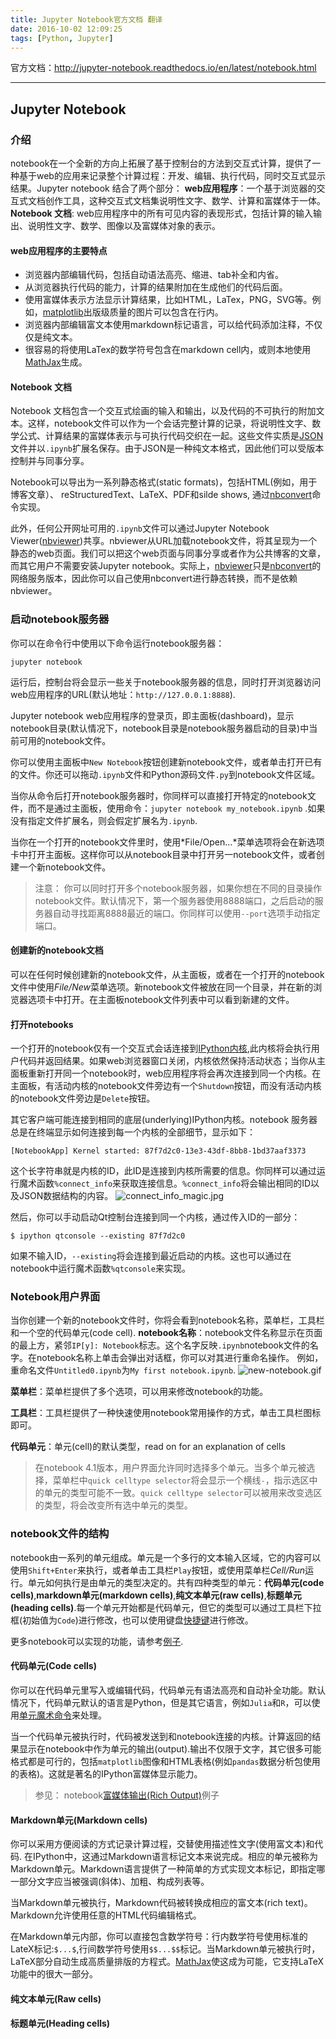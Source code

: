 ```yaml
---
title: Jupyter Notebook官方文档 翻译
date: 2016-10-02 12:09:25
tags: [Python, Jupyter]
---
```

官方文档：http://jupyter-notebook.readthedocs.io/en/latest/notebook.html

---
## Jupyter Notebook
### 介绍
notebook在一个全新的方向上拓展了基于控制台的方法到交互式计算，提供了一种基于web的应用来记录整个计算过程：开发、编辑、执行代码，同时交互式显示结果。Jupyter notebook 结合了两个部分：
**web应用程序**：一个基于浏览器的交互式文档创作工具，这种交互式文档集说明性文字、数学、计算和富媒体于一体。
**Notebook 文档**: web应用程序中的所有可见内容的表现形式，包括计算的输入输出、说明性文字、数学、图像以及富媒体对象的表示。

#### web应用程序的主要特点
+ 浏览器内部编辑代码，包括自动语法高亮、缩进、tab补全和内省。
+ 从浏览器执行代码的能力，计算的结果附加在生成他们的代码后面。
+ 使用富媒体表示方法显示计算结果，比如HTML，LaTex，PNG，SVG等。例如，[matplotlib](http://matplotlib.org/)出版级质量的图片可以包含在行内。
+ 浏览器内部编辑富文本使用markdown标记语言，可以给代码添加注释，不仅仅是纯文本。
+ 很容易的将使用LaTex的数学符号包含在markdown cell内，或则本地使用[MathJax](http://www.mathjax.org/)生成。

#### Notebook 文档
Notebook 文档包含一个交互式绘画的输入和输出，以及代码的不可执行的附加文本。这样，notebook文件可以作为一个会话完整计算的记录，将说明性文字、数学公式、计算结果的富媒体表示与可执行代码交织在一起。这些文件实质是[JSON](http://en.wikipedia.org/wiki/JSON)文件并以`.ipynb`扩展名保存。由于JSON是一种纯文本格式，因此他们可以受版本控制并与同事分享。

Notebook可以导出为一系列静态格式(static formats)，包括HTML(例如，用于博客文章）、 reStructuredText、LaTeX、PDF和silde shows, 通过[nbconvert](http://nbconvert.readthedocs.org/en/latest/)命令实现。

此外，任何公开网址可用的`.ipynb`文件可以通过Jupyter Notebook Viewer([nbviewer](http://nbviewer.jupyter.org/))共享。nbviewer从URL加载notebook文件，将其呈现为一个静态的web页面。我们可以把这个web页面与同事分享或者作为公共博客的文章，而其它用户不需要安装Jupyter notebook。实际上，[nbviewer](http://nbviewer.jupyter.org/)只是[nbconvert](http://nbconvert.readthedocs.org/en/latest/)的网络服务版本，因此你可以自己使用nbconvert进行静态转换，而不是依赖nbviewer。

### 启动notebook服务器
你可以在命令行中使用以下命令运行notebook服务器：

    jupyter notebook
运行后，控制台将会显示一些关于notebook服务器的信息，同时打开浏览器访问web应用程序的URL(默认地址：`http://127.0.0.1:8888`).

Jupyter notebook web应用程序的登录页，即主面板(dashboard)，显示notebook目录(默认情况下，notebook目录是notebook服务器启动的目录)中当前可用的notebook文件。

你可以使用主面板中`New Notebook`按钮创建新notebook文件，或者单击打开已有的文件。你还可以拖动`.ipynb`文件和Python源码文件`.py`到notebook文件区域。

当你从命令后打开notebook服务器时，你同样可以直接打开特定的notebook文件，而不是通过主面板，使用命令：`jupyter notebook my_notebook.ipynb` .如果没有指定文件扩展名，则会假定扩展名为`.ipynb`.

当你在一个打开的notebook文件里时，使用*File/Open...*菜单选项将会在新选项卡中打开主面板。这样你可以从notebook目录中打开另一notebook文件，或者创建一个新notebook文件。

> 注意：
你可以同时打开多个notebook服务器，如果你想在不同的目录操作notebook文件。默认情况下，第一个服务器使用8888端口，之后启动的服务器自动寻找距离8888最近的端口。你同样可以使用`--port`选项手动指定端口。

#### 创建新的notebook文档
可以在任何时候创建新的notebook文件，从主面板，或者在一个打开的notebook文件中使用*File/New*菜单选项。新notebook文件被放在同一个目录，并在新的浏览器选项卡中打开。在主面板notebook文件列表中可以看到新建的文件。


#### 打开notebooks
一个打开的notebook仅有一个交互式会话连接到[IPython内核](http://ipython.org/ipython-doc/dev/overview.html#ipythonzmq),此内核将会执行用户代码并返回结果。如果web浏览器窗口关闭，内核依然保持活动状态；当你从主面板重新打开同一个notebook时，web应用程序将会再次连接到同一个内核。在主面板，有活动内核的notebook文件旁边有一个`Shutdown`按钮，而没有活动内核的notebook文件旁边是`Delete`按钮。

其它客户端可能连接到相同的底层(underlying)IPython内核。notebook 服务器总是在终端显示如何连接到每一个内核的全部细节，显示如下：

    [NotebookApp] Kernel started: 87f7d2c0-13e3-43df-8bb8-1bd37aaf3373

这个长字符串就是内核的ID，此ID是连接到内核所需要的信息。你同样可以通过运行魔术函数`%connect_info`来获取连接信息。`%connect_info`将会输出相同的ID以及JSON数据结构的内容。
![connect_info_magic.jpg](/sourcepictures/20161002/connect_info_magic.jpg)

然后，你可以手动启动Qt控制台连接到同一个内核，通过传入ID的一部分：

    $ ipython qtconsole --existing 87f7d2c0

如果不输入ID，`--existing`将会连接到最近启动的内核。这也可以通过在notebook中运行魔术函数`%qtconsole`来实现。

### Notebook用户界面
当你创建一个新的notebook文件时，你将会看到notebook名称，菜单栏，工具栏和一个空的代码单元(code cell).
**notebook名称**：notebook文件名称显示在页面的最上方，紧邻`IP[y]: Notebook`标志。这个名字反映`.ipynb`notebook文件的名字。在notebook名称上单击会弹出对话框，你可以对其进行重命名操作。
例如，重命名文件`Untitled0.ipynb`为`My first notebook.ipynb`.
![new-notebook.gif](/sourcepictures/20161002/new-notebook.gif)

**菜单栏**：菜单栏提供了多个选项，可以用来修改notebook的功能。

**工具栏**：工具栏提供了一种快速使用notebook常用操作的方式，单击工具栏图标即可。

**代码单元**：单元(cell)的默认类型，read on for an explanation of cells

> 在notebook 4.1版本，用户界面允许同时选择多个单元。当多个单元被选择，菜单栏中`quick celltype selector`将会显示一个横线`-`，指示选区中的单元的类型可能不一致。`quick celltype selector`可以被用来改变选区的类型，将会改变所有选中单元的类型。

### notebook文件的结构
notebook由一系列的单元组成。单元是一个多行的文本输入区域，它的内容可以使用`Shift+Enter`来执行，或者单击工具栏`Play`按钮，或使用菜单栏*Cell/Run*运行。单元如何执行是由单元的类型决定的。共有四种类型的单元：**代码单元(code cells)**,**markdown单元(markdown cells)**,**纯文本单元(raw cells)**,**标题单元(heading cells)**.每一个单元开始都是代码单元，但它的类型可以通过工具栏下拉框(初始值为`Code`)进行修改，也可以使用键盘[快捷键](http://jupyter-notebook.readthedocs.io/en/latest/notebook.html#keyboard-shortcuts)进行修改。

更多notebook可以实现的功能，请参考[例子](http://nbviewer.jupyter.org/github/jupyter/notebook/tree/master/docs/source/examples/Notebook/).

#### 代码单元(Code cells)
你可以在代码单元里写入或编辑代码，代码单元有语法高亮和自动补全功能。默认情况下，代码单元默认的语言是Python，但是其它语言，例如`Julia`和`R`，可以使用[单元魔术命令](http://ipython.org/ipython-doc/dev/interactive/tutorial.html#magics-explained)来处理。

当一个代码单元被执行时，代码被发送到和notebook连接的内核。计算返回的结果显示在notebook中作为单元的输出(output).输出不仅限于文字，其它很多可能格式都是可行的，包括`matplotlib`图像和HTML表格(例如`pandas`数据分析包使用的表格)。这就是著名的IPython富媒体显示能力。

> 参见：
notebook[富媒体输出(Rich Output)](https://nbviewer.jupyter.org/urls/raw.github.com/ipython/ipython/3.x/examples/IPython%20Kernel/Rich%20Output.ipynb)例子

#### Markdown单元(Markdown cells)
你可以采用方便阅读的方式记录计算过程，交替使用描述性文字(使用富文本)和代码. 在IPython中，这通过Markdown语言标记文本来说完成。相应的单元被称为Markdown单元。Markdown语言提供了一种简单的方式实现文本标记，即指定哪一部分文字应当被强调(斜体)、加粗、构成列表等。

当Markdown单元被执行，Markdown代码被转换成相应的富文本(rich text)。Markdown允许使用任意的HTML代码编辑格式。

在Markdown单元内部，你可以直接包含数学符号：行内数学符号使用标准的LateX标记:`$...$`,行间数学符号使用`$$...$$`标记。当Markdown单元被执行时，LaTeX部分自动生成高质量排版的方程式。[MathJax](http://www.mathjax.org/)使这成为可能，它支持LaTeX功能中的很大一部分。

#### 纯文本单元(Raw cells)

#### 标题单元(Heading cells)




